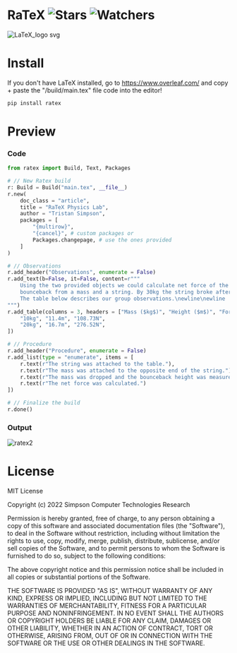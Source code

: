# RaTeX ![Stars](https://img.shields.io/github/stars/realTristan/ratex?color=brightgreen) ![Watchers](https://img.shields.io/github/watchers/realTristan/ratex?label=Watchers)
![LaTeX_logo svg](https://user-images.githubusercontent.com/75189508/205514342-de019b59-ae1e-44a0-952e-02e289abf584.png)

# Install
If you don't have LaTeX installed, go to https://www.overleaf.com/ and copy + paste the "/build/main.tex" file code into the editor!
```py
pip install ratex
```

# Preview

<h3>Code</h3>

```py
from ratex import Build, Text, Packages

# // New Ratex build
r: Build = Build("main.tex", __file__)
r.new(
    doc_class = "article", 
    title = "RaTeX Physics Lab", 
    author = "Tristan Simpson",
    packages = [
        "{multirow}",
        "{cancel}", # custom packages or
        Packages.changepage, # use the ones provided
    ]
)

# // Observations
r.add_header("Observations", enumerate = False)
r.add_text(b=False, it=False, content=r"""
    Using the two provided objects we could calculate net force of the 
    bounceback from a mass and a string. By 30kg the string broke after the mass was dropped. 
    The table below describes our group observations.\newline\newline
""")
r.add_table(columns = 3, headers = ["Mass ($kg$)", "Height ($m$)", "Force (N)"], data = [
    "10kg", "11.4m", "108.73N",
    "20kg", "16.7m", "276.52N",
])

# // Procedure
r.add_header("Procedure", enumerate = False)
r.add_list(type = "enumerate", items = [
    r.text(r"The string was attached to the table."),
    r.text(r"The mass was attached to the opposite end of the string."),
    r.text(r"The mass was dropped and the bounceback height was measured."),
    r.text(r"The net force was calculated.")
])

# // Finalize the build
r.done()
```

<h3>Output</h3>

![ratex2](https://user-images.githubusercontent.com/75189508/205525983-dcfbc5a0-1aa8-4180-8706-cdb778c22e63.png)

# License
MIT License

Copyright (c) 2022 Simpson Computer Technologies Research

Permission is hereby granted, free of charge, to any person obtaining a copy
of this software and associated documentation files (the "Software"), to deal
in the Software without restriction, including without limitation the rights
to use, copy, modify, merge, publish, distribute, sublicense, and/or sell
copies of the Software, and to permit persons to whom the Software is
furnished to do so, subject to the following conditions:

The above copyright notice and this permission notice shall be included in all
copies or substantial portions of the Software.

THE SOFTWARE IS PROVIDED "AS IS", WITHOUT WARRANTY OF ANY KIND, EXPRESS OR
IMPLIED, INCLUDING BUT NOT LIMITED TO THE WARRANTIES OF MERCHANTABILITY,
FITNESS FOR A PARTICULAR PURPOSE AND NONINFRINGEMENT. IN NO EVENT SHALL THE
AUTHORS OR COPYRIGHT HOLDERS BE LIABLE FOR ANY CLAIM, DAMAGES OR OTHER
LIABILITY, WHETHER IN AN ACTION OF CONTRACT, TORT OR OTHERWISE, ARISING FROM,
OUT OF OR IN CONNECTION WITH THE SOFTWARE OR THE USE OR OTHER DEALINGS IN THE
SOFTWARE.
